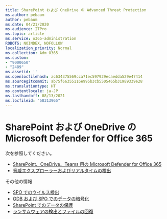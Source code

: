```yaml
---
title: SharePoint および OneDrive の Advanced Threat Protection
ms.author: pebaum
author: pebaum
ms.date: 04/21/2020
ms.audience: ITPro
ms.topic: article
ms.service: o365-administration
ROBOTS: NOINDEX, NOFOLLOW
localization_priority: Normal
ms.collection: Adm_O365
ms.custom:
- "9000650"
- "2489"
ms.assetid: ''
ms.openlocfilehash: ac634375569cca71ec597929ecaedda529e47414
ms.sourcegitcommit: ab75f66355116e995b3cb5505465b31989339e28
ms.translationtype: HT
ms.contentlocale: ja-JP
ms.lasthandoff: 08/13/2021
ms.locfileid: "58313965"
---
```

# <a name="microsoft-defender-for-office-365-in-sharepoint-and-onedrive"></a>SharePoint および OneDrive の Microsoft Defender for Office 365

次を参照してください。
- [SharePoint、OneDrive、Teams 用の Microsoft Defender for Office 365](https://docs.microsoft.com/microsoft-365/security/office-365-security/atp-for-spo-odb-and-teams)
- [脅威エクスプローラーおよびリアルタイムの検出](https://docs.microsoft.com/microsoft-365/security/office-365-security/threat-explorer-views)


その他の情報

- [SPO でのウイルス検出](https://docs.microsoft.com/microsoft-365/security/office-365-security/virus-detection-in-spo)</br>
- [ODB および SPO でのデータの暗号化](https://docs.microsoft.com/microsoft-365/compliance/data-encryption-in-odb-and-spo)</br>
- [SharePoint でのデータの保護](https://docs.microsoft.com/sharepoint/safeguarding-your-data)</br>
- [ランサムウェアの検出とファイルの回復](https://support.office.com/article/Ransomware-detection-and-recovering-your-files-0d90ec50-6bfd-40f4-acc7-b8c12c73637f)